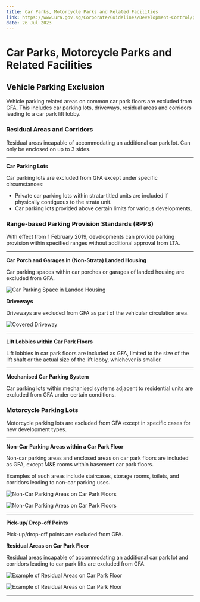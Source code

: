 ```yaml
---
title: Car Parks, Motorcycle Parks and Related Facilities
link: https://www.ura.gov.sg/Corporate/Guidelines/Development-Control/gross-floor-area/GFA/CarParkMotorcycleParksandRelatedFacilities
date: 26 Jul 2023
---
```


# Car Parks, Motorcycle Parks and Related Facilities

## Vehicle Parking Exclusion
Vehicle parking related areas on common car park floors are excluded from GFA. This includes car parking lots, driveways, residual areas and corridors leading to a car park lift lobby.

### Residual Areas and Corridors
Residual areas incapable of accommodating an additional car park lot.
Can only be enclosed on up to 3 sides.

---

**Car Parking Lots**

Car parking lots are excluded from GFA except under specific circumstances:

- Private car parking lots within strata-titled units are included if physically contiguous to the strata unit.
- Car parking lots provided above certain limits for various developments.

### Range-based Parking Provision Standards (RPPS)
With effect from 1 February 2019, developments can provide parking provision within specified ranges without additional approval from LTA.

---

**Car Porch and Garages in (Non-Strata) Landed Housing**

Car parking spaces within car porches or garages of landed housing are excluded from GFA.

![Car Parking Space in Landed Housing](https://www.ura.gov.sg/-/media/Corporate/Guidelines/Development-control/GFA/GFA-68-Car-Porch-in-Landed-Housing_final.jpg?h=549&w=1000)

**Driveways**

Driveways are excluded from GFA as part of the vehicular circulation area.

![Covered Driveway](https://www.ura.gov.sg/-/media/Corporate/Guidelines/Development-control/GFA/GFA-34-Covered-driveway-n-leftover-landscaped-areas_final.jpg?h=779&w=1000)

---

**Lift Lobbies within Car Park Floors**

Lift lobbies in car park floors are included as GFA, limited to the size of the lift shaft or the actual size of the lift lobby, whichever is smaller.

---

**Mechanised Car Parking System**

Car parking lots within mechanised systems adjacent to residential units are excluded from GFA under certain conditions.

### Motorcycle Parking Lots
Motorcycle parking lots are excluded from GFA except in specific cases for new development types.

---

**Non-Car Parking Areas within a Car Park Floor**

Non-car parking areas and enclosed areas on car park floors are included as GFA, except M&E rooms within basement car park floors.

Examples of such areas include staircases, storage rooms, toilets, and corridors leading to non-car parking uses.

![Non-Car Parking Areas on Car Park Floors](https://www.ura.gov.sg/-/media/Corporate/Guidelines/Development-control/GFA/GFA-31-Car-Park-Floors-Integrated-with-Other-Usesv501-final.jpg?h=2603&w=auto)

![Non-Car Parking Areas on Car Park Floors](https://www.ura.gov.sg/-/media/Corporate/Guidelines/Development-control/GFA/GFA-32-Corridors-from-car-park-on-mixed-use-floorsv501-amend-colour.jpg)

---

**Pick-up/ Drop-off Points**

Pick-up/drop-off points are excluded from GFA.

**Residual Areas on Car Park Floor**

Residual areas incapable of accommodating an additional car park lot and corridors leading to car park lifts are excluded from GFA.

![Example of Residual Areas on Car Park Floor](https://www.ura.gov.sg/-/media/Corporate/Guidelines/Development-control/GFA/GFA-30A-car-park-residual-spaces_columns.jpg?h=523&w=800)

![Example of Residual Areas on Car Park Floor](https://www.ura.gov.sg/-/media/Corporate/Guidelines/Development-control/GFA/GFA-30B-car-park-residual-spaces_columns.jpg?h=503&w=800)

---


